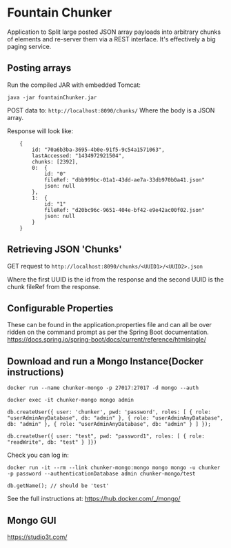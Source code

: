 Fountain Chunker
================

Application to Split large posted JSON array payloads into arbitrary chunks of elements and re-server them via a REST interface. It's effectively a big paging service. 

Posting arrays
--------------
Run the compiled JAR with embedded Tomcat:

`java -jar fountainChunker.jar`

POST data to:
`http://localhost:8090/chunks/`
Where the body is a JSON array. 

Response will look like:

```
	{
		id: "70a6b3ba-3695-4b0e-91f5-9c54a1571063",
		lastAccessed: "1434972921504",
		chunks: [2392],
		0:  {
			id: "0"
			fileRef: "dbb999bc-01a1-43dd-ae7a-33db970b0a41.json"
			json: null
		},
		1:  {
			id: "1"
			fileRef: "d20bc96c-9651-404e-bf42-e9e42ac00f02.json"
			json: null
		}
	}
```

Retrieving JSON 'Chunks'
------------------------
GET request to `http://localhost:8090/chunks/<UUID1>/<UUID2>.json`

Where the first UUID is the id from the response and the second UUID is the chunk fileRef from the response. 

Configurable Properties
-----------------------
These can be found in the application.properties file and can all be over ridden on the command prompt as per the Spring Boot documentation. 
https://docs.spring.io/spring-boot/docs/current/reference/htmlsingle/

Download and run a Mongo Instance(Docker instructions)
------------------------------------------------------


`docker run --name chunker-mongo -p 27017:27017 -d mongo --auth`

`docker exec -it chunker-mongo mongo admin`

`db.createUser({ user: 'chunker', pwd: 'password', roles: [ { role: "userAdminAnyDatabase", db: "admin" }, { role: "userAdminAnyDatabase", db: "admin" }, { role: "userAdminAnyDatabase", db: "admin" } ] });`

`db.createUser({ user: "test", pwd: "password1", roles: [ { role: "readWrite", db: "test" } ]})`

Check you can log in:

`docker run -it --rm --link chunker-mongo:mongo mongo mongo -u chunker -p password --authenticationDatabase admin chunker-mongo/test`

`db.getName(); // should be 'test'`

See the full instructions at: https://hub.docker.com/_/mongo/

Mongo GUI
---------

https://studio3t.com/


